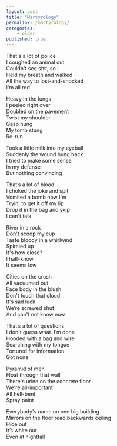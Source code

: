```yaml
---  
layout: post  
title: "Martyrology"  
permalink: /martyrology/  
categories:
    - older
published: true  
---  
```

  
That's a lot of police  
I coughed an animal out  
Couldn't see shit, so I  
Held my breath and walked  
All the way to lost-and-shocked  
I'm all red   
   
Heavy in the lungs  
I peeled right over    
Doubled on the pavement  
Twist my shoulder  
Gasp hung    
My tomb stung    
Re-run  
   
Took a little milk into my eyeball  
Suddenly the wound hung back  
I tried to make some sense  
In my defense  
But nothing convincing  
   
That’s a lot of blood  
I choked the joke and spit  
Vomited a bomb now I'm    
Tryin' to get it off my lip  
Drop it in the bag and skip  
I can't talk  
   
River in a rock  
Don't scoop my cup  
Taste bloody in a whirlwind  
Spiraled up  
It's how close?  
I half-know  
It seems low  
   
Cities on the crush  
All vacuumed out  
Face body in the blush  
Don't touch that cloud  
It's sad luck  
We’re screwed shut  
And can't not know now  
  
That’s a lot of questions  
I don't guess what. I’m done  
Hooded with a bag and wire  
Searching with my tongue  
Tortured for information  
Got none  
  
Pyramid of men  
Float through that wall  
There's urine on the concrete floor  
We're all-important  
All hell-bent  
Spray paint  
  
Everybody's name on one big building  
Mirrors on the floor read backwards ceiling  
Hide out   
It’s white out  
Even at nightfall  
  
  

